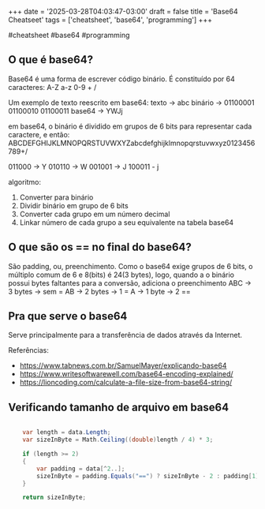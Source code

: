 +++
date = '2025-03-28T04:03:47-03:00'
draft = false
title = 'Base64 Cheatseet'
tags = ['cheatsheet', 'base64', 'programming']
+++

#cheatsheet #base64 #programming

## O que é base64?

Base64 é uma forma de escrever código binário.
É constituído por 64 caracteres: A-Z a-z 0-9 + /

Um exemplo de texto reescrito em base64:
texto -> abc
binário -> 01100001 01100010 01100011
base64 -> YWJj

em base64, o binário é dividido em grupos de 6 bits para representar cada caractere, e então:
ABCDEFGHIJKLMNOPQRSTUVWXYZabcdefghijklmnopqrstuvwxyz0123456789+/

011000 -> Y
010110 -> W
001001 -> J
100011 - j

algoritmo:
1. Converter para binário
2. Dividir binário em grupo de 6 bits
3. Converter cada grupo em um número decimal
4. Linkar número de cada grupo a seu equivalente na tabela base64

## O que são os == no final do base64?
São padding, ou, preenchimento. Como o base64 exige grupos de 6 bits, o múltiplo comum de 6 e 8(bits) é 24(3 bytes), logo, quando a o binário possui bytes faltantes para a conversão, adiciona o preenchimento
ABC -> 3 bytes -> sem =
AB -> 2 bytes -> 1 =
A -> 1 byte -> 2 ==

## Pra que serve o base64
Serve principalmente para a transferência de dados através da Internet.

Referências:
- https://www.tabnews.com.br/SamuelMayer/explicando-base64
- https://www.writesoftwarewell.com/base64-encoding-explained/
- https://lioncoding.com/calculate-a-file-size-from-base64-string/


## Verificando tamanho de arquivo em base64

```csharp

    var length = data.Length;  
    var sizeInByte = Math.Ceiling((double)length / 4) * 3;

    if (length >= 2)  
    {  
        var padding = data[^2..];  
        sizeInByte = padding.Equals("==") ? sizeInByte - 2 : padding[1].Equals("=") ? sizeInByte - 1 : sizeInByte;  
    }

    return sizeInByte;  
```
